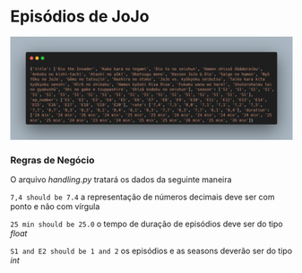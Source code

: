 # Episódios de JoJo

![](carbon.png)

### Regras de Negócio

O arquivo *handling.py* tratará os dados da seguinte maneira

`7,4 should be 7.4` a representação de números decimais deve ser com ponto e não com vírgula

`25 min should be 25.0` o tempo de duração de episódios deve ser do tipo *float*

`S1 and E2 should be 1 and 2` os episódios e as seasons deverão ser do tipo *int*
